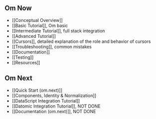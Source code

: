 ## Om Now

* [[Conceptual Overview]]
* [[Basic Tutorial]], Om basic
* [[Intermediate Tutorial]], full stack integration
* [[Advanced Tutorial]]
* [[Cursors]], detailed explanation of the role and behavior of cursors
* [[Troubleshooting]], common mistakes
* [[Documentation]]
* [[Testing]]
* [[Resources]]

## Om Next

* [[Quick Start (om.next)]]
* [[Components, Identity & Normalization]]
* [[DataScript Integration Tutorial]]
* [[Datomic Integration Tutorial]], NOT DONE
* [[Documentation (om.next)]], NOT DONE